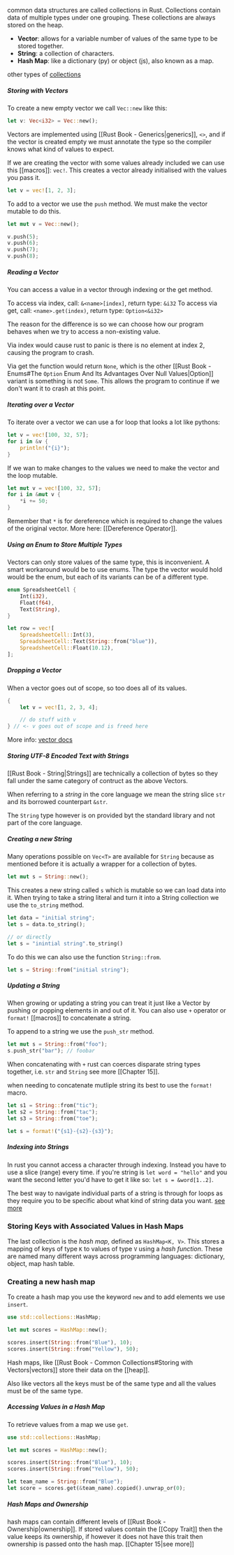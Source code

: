 common data structures are called collections in Rust. Collections contain data of multiple types under one grouping. These collections are always stored on the heap.

- **Vector**: allows for a variable number of values of the same type to be stored together.
- **String**: a collection of characters.
- **Hash Map**: like a dictionary (py) or object (js), also known as a map.

other types of  [collections](https://doc.rust-lang.org/std/collections/index.html)

##### Storing with Vectors

To create a new empty vector we call `Vec::new` like this:

```rust
let v: Vec<i32> = Vec::new();
```

Vectors are implemented using [[Rust Book - Generics|generics]], `<>`, and if the vector is created empty we must annotate the type so the compiler knows what kind of values to expect.

If we are creating the vector with some values already included we can use this [[macros]]: `vec!`.
This creates a vector already initialised with the values you pass it.

```rust
let v = vec![1, 2, 3];
```

To add to a vector we use the `push` method. We must make the vector mutable to do this.

```rust
let mut v = Vec::new();

v.push(5);
v.push(6);
v.push(7);
v.push(8);
```

##### Reading a Vector

You can access a value in a vector through indexing or the get method. 

To access via index, call: `&<name>[index]`, return type: `&i32`
To access via get, call: `<name>.get(index)`, return type: `Option<&i32>`

The reason for the difference is so we can choose how our program behaves when we try to access a non-existing value. 

Via index would cause rust to panic is there is no element at index 2, causing the program to crash.

Via get the function would return `None`, which is the other [[Rust Book - Enums#The `Option` Enum And Its Advantages Over Null Values|Option]] variant is something is not `Some`. This allows the program to continue if we don't want it to crash at this point.

##### Iterating over a Vector

To iterate over a vector we can use a for loop that looks a lot like pythons:

```rust
let v = vec![100, 32, 57];
for i in &v {
	println!("{i}");
}
```

If we wan to make changes to the values we need to make the vector and the loop mutable.

```rust
let mut v = vec![100, 32, 57];
for i in &mut v {
	*i += 50;
}
```

Remember that `*` is for dereference which is required to change the values of the original vector. More here: [[Dereference Operator]].

##### Using an Enum to Store Multiple Types

Vectors can only store values of the same type, this is inconvenient. A smart workaround would be to use enums. The type the vector would hold would be the enum, but each of its variants can be of a different type.

```rust
enum SpreadsheetCell {
	Int(i32),
	Float(f64),
	Text(String),
}

let row = vec![
	SpreadsheetCell::Int(3),
	SpreadsheetCell::Text(String::from("blue")),
	SpreadsheetCell::Float(10.12),
];
```

##### Dropping a Vector

When a vector goes out of scope, so too does all of its values.

```rust
{
	let v = vec![1, 2, 3, 4];

	// do stuff with v
} // <- v goes out of scope and is freed here
```

More info: [vector docs](https://doc.rust-lang.org/std/vec/struct.Vec.html)

##### Storing UTF-8 Encoded Text with Strings

[[Rust Book - String|Strings]] are technically a collection of bytes so they fall under the same category of contruct as the above Vectors. 

When referring to a *string* in the core language we mean the string slice `str` and its borrowed counterpart `&str`. 

The `String` type however is on provided byt the standard library and not part of the core language.

##### Creating a new String

Many operations possible on `Vec<T>` are available for `String` because as mentioned before it is actually a wrapper for a collection of bytes. 

```rust
let mut s = String::new();
```

This creates a new string called `s` which is mutable so we can load data into it. When trying to take a string literal and turn it into a String collection we use the `to_string` method.

```rust
let data = "initial string";
let s = data.to_string();

// or directly
let s = "inintial string".to_string()
```

To do this we can also use the function `String::from`.

```rust
let s = String::from("initial string");
```

##### Updating a String

When growing or updating a string you can treat it just like a Vector by pushing or popping elements in and out of it. You can also use `+` operator or `format!` [[macros]] to concatenate a string.

To append to a string we use the `push_str` method.

```rust
let mut s = String::from("foo");
s.push_str("bar"); // foobar
```

When concatenating with `+` rust can coerces disparate string types together, i.e. `str` and `String` see more [[Chapter 15]].

when needing to concatenate mutliple string its best to use the `format!` macro.

```rust
let s1 = String::from("tic");
let s2 = String::from("tac");
let s3 = String::from("toe");

let s = format!("{s1}-{s2}-{s3}");
```

##### Indexing into Strings

In rust you cannot access a character through indexing. Instead you have to use a slice (range) every time. if you're string is `let word = "hello"` and you want the second letter you'd have to get it like so: `let s = &word[1..2]`.

The best way to navigate individual parts of a string is through for loops as they require you to be specific about what kind of string data you want. [see more](https://doc.rust-lang.org/book/ch08-02-strings.html)

### Storing Keys with Associated Values in Hash Maps

The last collection is the *hash map*, defined as `HashMap<K, V>`. This stores a mapping of keys of type `K` to values of type `V` using a *hash function*. These are named many different ways across programming languages: dictionary, object, map hash table. 

### Creating a new hash map

To create a hash map you use the keyword `new` and to add elements we use `insert`.

```rust
use std::collections::HashMap;

let mut scores = HashMap::new();

scores.insert(String::from("Blue"), 10);
scores.insert(String::from("Yellow"), 50);
```

Hash maps, like [[Rust Book - Common Collections#Storing with Vectors|vectors]] store their data on the [[heap]].

Also like vectors all the keys must be of the same type and all the values must be of the same type.

##### Accessing Values in a Hash Map

To retrieve values from a map we use `get`.

```rust
use std::collections::HashMap;

let mut scores = HashMap::new();

scores.insert(String::from("Blue"), 10);
scores.insert(String::from("Yellow"), 50);

let team_name = String::from("Blue");
let score = scores.get(&team_name).copied().unwrap_or(0);
```

##### Hash Maps and Ownership

hash maps can contain different levels of [[Rust Book - Ownership|ownership]]. If stored values contain the [[Copy Trait]] then the value keeps its ownership, if however it does not have this trait then ownership is passed onto the hash map. [[Chapter 15|see more]]

